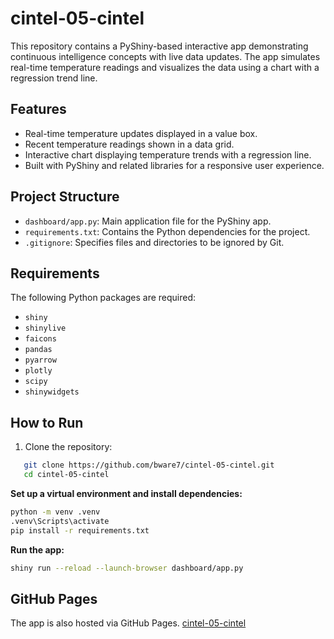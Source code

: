 # cintel-05-cintel

This repository contains a PyShiny-based interactive app demonstrating continuous intelligence concepts with live data updates. The app simulates real-time temperature readings and visualizes the data using a chart with a regression trend line.

## Features
- Real-time temperature updates displayed in a value box.
- Recent temperature readings shown in a data grid.
- Interactive chart displaying temperature trends with a regression line.
- Built with PyShiny and related libraries for a responsive user experience.

## Project Structure
- `dashboard/app.py`: Main application file for the PyShiny app.
- `requirements.txt`: Contains the Python dependencies for the project.
- `.gitignore`: Specifies files and directories to be ignored by Git.

## Requirements
The following Python packages are required:
- `shiny`
- `shinylive`
- `faicons`
- `pandas`
- `pyarrow`
- `plotly`
- `scipy`
- `shinywidgets`

## How to Run
1. Clone the repository:
```bash
   git clone https://github.com/bware7/cintel-05-cintel.git
   cd cintel-05-cintel
```

**Set up a virtual environment and install dependencies:** 
```bash
python -m venv .venv
.venv\Scripts\activate
pip install -r requirements.txt
```

**Run the app:** 
```bash
shiny run --reload --launch-browser dashboard/app.py
```

## GitHub Pages
The app is also hosted via GitHub Pages. [cintel-05-cintel](https://bware7.github.io/cintel-05-cintel/)
